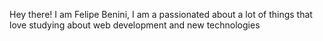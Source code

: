 Hey there!
I am Felipe Benini, I am a passionated about a lot of things that love studying about web development and new technologies
